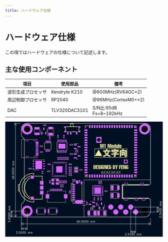 ```yaml
---
title: ハードウェア仕様
---
```


# ハードウェア仕様

この項ではハードウェアの仕様について記述します。

## 主な使用コンポーネント

|項目               |使用部品       |備考                     |
|-------------------|---------------|-------------------------|
|波形生成プロセッサ |Kendryte K210  |@600MHz(RV64GC×2)        |
|周辺制御プロセッサ |RP2040         |@96MHz(CortexM0+×2)     |
|DAC                |TLV320DAC3101  |S/N比:95dB<br>Fs=8~192kHz|

![寸法図](../img/pcb_dim.png)